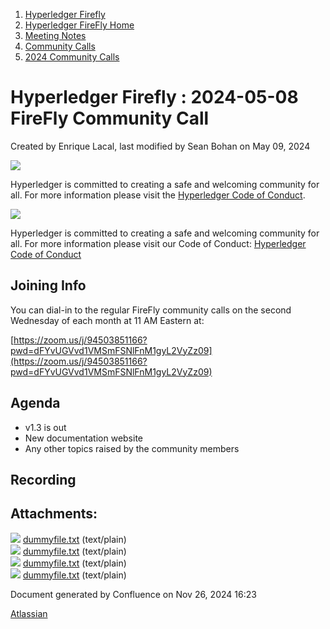 1. [Hyperledger Firefly](index.html)
2. [Hyperledger FireFly Home](Hyperledger-FireFly-Home_20152345.html)
3. [Meeting Notes](Meeting-Notes_20156412.html)
4. [Community Calls](Community-Calls_20154671.html)
5. [2024 Community Calls](2024-Community-Calls_20156719.html)

# Hyperledger Firefly : 2024-05-08 FireFly Community Call

Created by Enrique Lacal, last modified by Sean Bohan on May 09, 2024

![](https://wiki.hyperledger.org/download/attachments/2392771/welcome.png?version=2&modificationDate=1572450107000&api=v2)

Hyperledger is committed to creating a safe and welcoming community for all. For more information please visit the [Hyperledger Code of Conduct](https://lf-hyperledger.atlassian.net/wiki/spaces/HYP/pages/19595281/Hyperledger+Code+of+Conduct).

![](https://wiki.hyperledger.org/download/attachments/29034696/Antitrustnotice.png?version=1&modificationDate=1581695654000&api=v2)

Hyperledger is committed to creating a safe and welcoming community for all. For more information please visit our Code of Conduct: [Hyperledger Code of Conduct](https://lf-hyperledger.atlassian.net/wiki/spaces/HYP/pages/19595281/Hyperledger+Code+of+Conduct)

## Joining Info

You can dial-in to the regular FireFly community calls on the second Wednesday of each month at 11 AM Eastern at:

[https://zoom.us/j/94503851166?pwd=dFYvUGVvd1VMSmFSNlFnM1gyL2VyZz09](https://zoom.us/j/94503851166?pwd=dFYvUGVvd1VMSmFSNlFnM1gyL2VyZz09)

## Agenda

- v1.3 is out
- New documentation website
- Any other topics raised by the community members

## Recording

## Attachments:

![](images/icons/bullet_blue.gif) [dummyfile.txt](attachments/20155119/20156753.txt) (text/plain)  
![](images/icons/bullet_blue.gif) [dummyfile.txt](attachments/20155119/20156754.txt) (text/plain)  
![](images/icons/bullet_blue.gif) [dummyfile.txt](attachments/20155119/20156755.txt) (text/plain)  
![](images/icons/bullet_blue.gif) [dummyfile.txt](attachments/20155119/20156752.txt) (text/plain)

Document generated by Confluence on Nov 26, 2024 16:23

[Atlassian](http://www.atlassian.com/)
